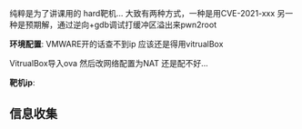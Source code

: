 纯粹是为了讲课用的 hard靶机...
大致有两种方式，一种是用CVE-2021-xxx
另一种是预期解，通过逆向+gdb调试打缓冲区溢出来pwn2root



**环境配置**:
VMWARE开的话查不到ip
应该还是得用vitrualBox

VitrualBox导入ova 然后改网络配置为NAT
还是配不好...

**靶机ip**:



## 信息收集
